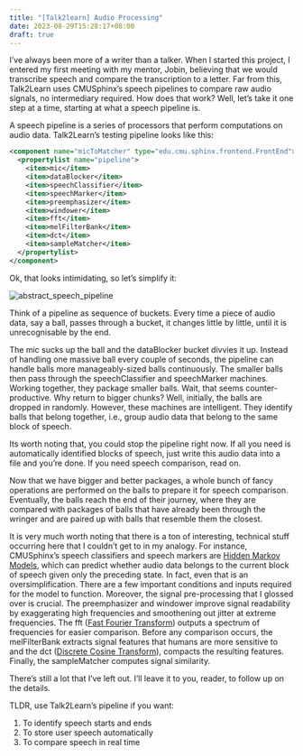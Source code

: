 ```yaml
---
title: "[Talk2learn] Audio Processing"
date: 2023-08-29T15:28:17+08:00
draft: true
---
```


I’ve always been more of a writer than a talker. When I started this project, I entered my first meeting with my mentor, Jobin, believing that we would transcribe speech and compare the transcription to a letter. Far from this, Talk2Learn uses CMUSphinx’s speech pipelines to compare raw audio signals, no intermediary required. How does that work? Well, let’s take it one step at a time, starting at what a speech pipeline is.

A speech pipeline is a series of processors that perform computations on audio data. Talk2Learn’s testing pipeline looks like this:

```xml
<component name="micToMatcher" type="edu.cmu.sphinx.frontend.FrontEnd">
  <propertylist name="pipeline">
    <item>mic</item>
    <item>dataBlocker</item>
    <item>speechClassifier</item>
    <item>speechMarker</item>
    <item>preemphasizer</item>
    <item>windower</item>
    <item>fft</item>
    <item>melFilterBank</item>
    <item>dct</item>
    <item>sampleMatcher</item>
  </propertylist>
</component>
```

Ok, that looks intimidating, so let’s simplify it:

![abstract_speech_pipeline](https://i.imgur.com/wZzoT2I.png)

Think of a pipeline as sequence of buckets. Every time a piece of audio data, say a ball, passes through a bucket, it changes little by little, until it is unrecognisable by the end.

The mic sucks up the ball and the dataBlocker bucket divvies it up. Instead of handling one massive ball every couple of seconds, the pipeline can handle balls more manageably-sized balls continuously. The smaller balls then pass through the speechClassifier and speechMarker machines. Working together, they package smaller balls. Wait, that seems counter-productive. Why return to bigger chunks? Well, initially, the balls are dropped in randomly. However, these machines are intelligent. They identify balls that belong together, i.e., group audio data that belong to the same block of speech.

Its worth noting that, you could stop the pipeline right now. If all you need is automatically identified blocks of speech, just write this audio data into a file and you’re done. If you need speech comparison, read on.

Now that we have bigger and better packages, a whole bunch of fancy operations are performed on the balls to prepare it for speech comparison. Eventually, the balls reach the end of their journey, where they are compared with packages of balls that have already been through the wringer and are paired up with balls that resemble them the closest.

It is very much worth noting that there is a ton of interesting, technical stuff occurring here that I couldn’t get to in my analogy. For instance, CMUSphinx’s speech classifiers and speech markers are [Hidden Markov Models](https://www.notion.so/82016465f2b34038af1d0c251e180937?pvs=21), which can predict whether audio data belongs to the current block of speech given only the preceding state. In fact, even that is an oversimplification. There are a few important conditions and inputs required for the model to function. Moreover, the signal pre-processing that I glossed over is crucial. The preemphasizer and windower improve signal readability by exaggerating high frequencies and smoothening out jitter at extreme frequencies. The fft ([Fast Fourier Transform](https://en.wikipedia.org/wiki/Fast_Fourier_transform)) outputs a spectrum of frequencies for easier comparison. Before any comparison occurs, the melFilterBank extracts signal features that humans are more sensitive to and the dct ([Discrete Cosine Transform](https://en.wikipedia.org/wiki/Discrete_cosine_transform)), compacts the resulting features. Finally, the sampleMatcher computes signal similarity.

There’s still a lot that I’ve left out. I’ll leave it to you, reader, to follow up on the details.

TLDR, use Talk2Learn’s pipeline if you want:

1. To identify speech starts and ends
2. To store user speech automatically
3. To compare speech in real time
